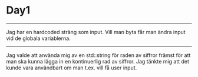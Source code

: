 # Day1
---

Jag har en hardcoded sträng som input. Vill man byta får man ändra input vid de globala variablerna.

---
Jag valde att använda mig av en std::string för raden av siffror främst för att man ska kunna lägga in en kontinuerlig rad av siffror. Jag tänkte mig att det kunde vara användbart om man t.ex. vill få user input.
